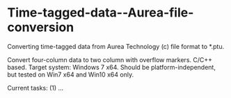 # Time-tagged-data--Aurea-file-conversion
Converting time-tagged data from Aurea Technology (c) file format to *.ptu.

Convert four-column data to two column with overflow markers.
C/C++ based.
Target system: Windows 7 x64.
Should be platform-independent, but tested on Win7 x64 and Win10 x64 only.

Current tasks:
(1) ...
